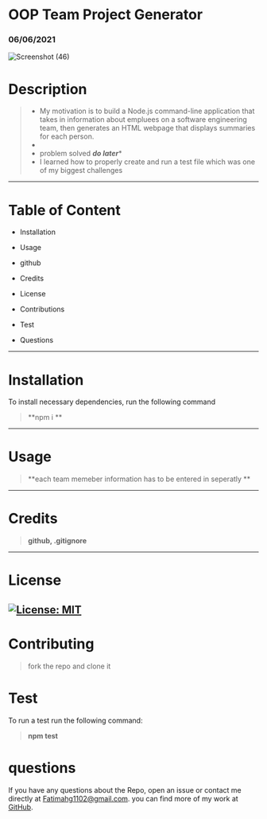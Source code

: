 # OOP Team Project Generator
### 06/06/2021

![Screenshot (46)](https://user-images.githubusercontent.com/80806004/121308319-ea05d100-c8ce-11eb-9e63-fbc5290c3aa4.png)


# Description

>- My motivation is to build a Node.js command-line application that takes in information about empluees on a software engineering team, then generates an HTML webpage that displays summaries for each person.
>- 
>- problem solved ***do later****
>- I learned how to properly create and run a test file which was one of my biggest challenges
---------
# Table of Content
- Installation

- Usage

- github

- Credits

- License 

- Contributions 

- Test

- Questions
------
# Installation
To install necessary dependencies, run the following command

>**npm i **
-------
# Usage
>**each team memeber information has to be entered in seperatly **
-------
# Credits
>**github, .gitignore**
------
# License
[![License: MIT](https://img.shields.io/badge/License-MIT-yellow.svg)](https://opensource.org/licenses/MIT) 
-----
# Contributing
>fork the repo and clone it 

# Test
To run a test run the following command:

>**npm test**

# questions
 If you have any questions about the Repo, open an issue or contact me directly at <Fatimahg1102@gmail.com>. you can find more of my work at [GitHub](https://github.com/Fatimah2014).
